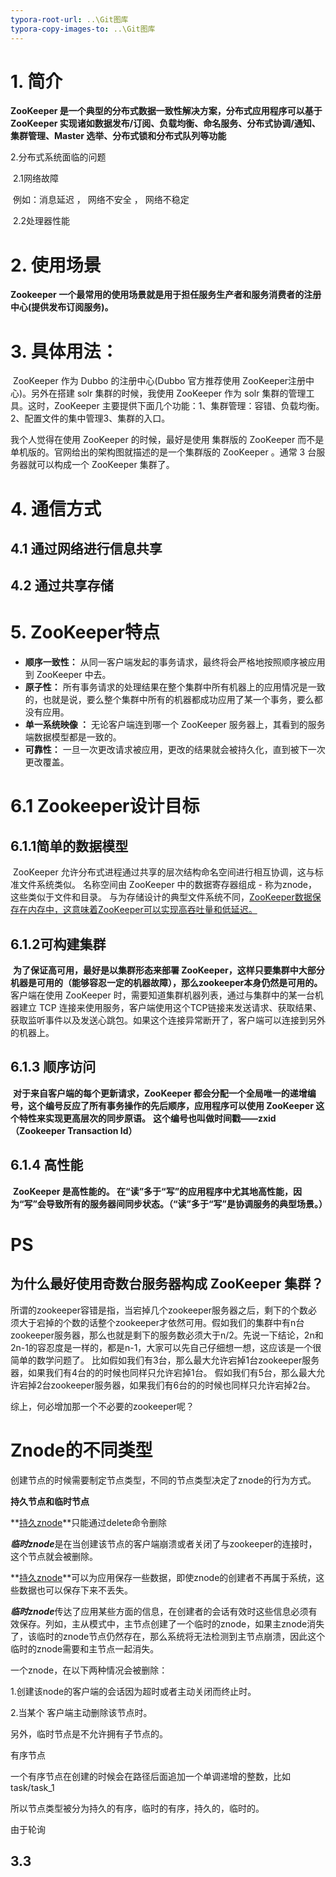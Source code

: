 ```yaml
---
typora-root-url: ..\Git图库
typora-copy-images-to: ..\Git图库
---
```


# 1. 简介

**ZooKeeper 是一个典型的分布式数据一致性解决方案，分布式应用程序可以基于 ZooKeeper 实现诸如数据发布/订阅、负载均衡、命名服务、分布式协调/通知、集群管理、Master 选举、分布式锁和分布式队列等功能**

2.分布式系统面临的问题

​	2.1网络故障

​				例如：消息延迟 ， 网络不安全 ， 网络不稳定 

​	2.2处理器性能

# **2. 使用场景**

**Zookeeper 一个最常用的使用场景就是用于担任服务生产者和服务消费者的注册中心(提供发布订阅服务)。**

# 3. 具体用法：

​				 ZooKeeper 作为 Dubbo 的注册中心(Dubbo 官方推荐使用 ZooKeeper注册中心)。另外在搭建 solr 集群的时候，我使用 ZooKeeper 作为 solr 集群的管理工具。这时，ZooKeeper 主要提供下面几个功能：1、集群管理：容错、负载均衡。2、配置文件的集中管理3、集群的入口。

我个人觉得在使用 ZooKeeper 的时候，最好是使用 集群版的 ZooKeeper 而不是单机版的。官网给出的架构图就描述的是一个集群版的 ZooKeeper 。通常 3 台服务器就可以构成一个 ZooKeeper 集群了。



# 4. 通信方式

## 	4.1 **通过网络进行信息共享**

##     4.2 通过共享存储



# 5. ZooKeeper特点

- **顺序一致性：** 从同一客户端发起的事务请求，最终将会严格地按照顺序被应用到 ZooKeeper 中去。
- **原子性：** 所有事务请求的处理结果在整个集群中所有机器上的应用情况是一致的，也就是说，要么整个集群中所有的机器都成功应用了某一个事务，要么都没有应用。
- **单一系统映像 ：** 无论客户端连到哪一个 ZooKeeper 服务器上，其看到的服务端数据模型都是一致的。
- **可靠性：** 一旦一次更改请求被应用，更改的结果就会被持久化，直到被下一次更改覆盖。



# 6.1 Zookeeper设计目标

## 	6.1.1简单的数据模型

​		ZooKeeper 允许分布式进程通过共享的层次结构命名空间进行相互协调，这与标准文件系统类似。 名称空间由 ZooKeeper 中的数据寄存器组成 - 称为znode，这些类似于文件和目录。 与为存储设计的典型文件系统不同，<u>ZooKeeper数据保存在内存中，这意味着ZooKeeper可以实现高吞吐量和低延迟。</u>

## 	6.1.2可构建集群

​		**为了保证高可用，最好是以集群形态来部署 ZooKeeper，这样只要集群中大部分机器是可用的（能够容忍一定的机器故障），那么zookeeper本身仍然是可用的。** 客户端在使用 ZooKeeper 时，需要知道集群机器列表，通过与集群中的某一台机器建立 TCP 连接来使用服务，客户端使用这个TCP链接来发送请求、获取结果、获取监听事件以及发送心跳包。如果这个连接异常断开了，客户端可以连接到另外的机器上。

## 	6.1.3 顺序访问

​		**对于来自客户端的每个更新请求，ZooKeeper 都会分配一个全局唯一的递增编号，这个编号反应了所有事务操作的先后顺序，应用程序可以使用 ZooKeeper 这个特性来实现更高层次的同步原语。** **这个编号也叫做时间戳——zxid（Zookeeper Transaction Id）**



## 	6.1.4 高性能

​		**ZooKeeper 是高性能的。 在“读”多于“写”的应用程序中尤其地高性能，因为“写”会导致所有的服务器间同步状态。（“读”多于“写”是协调服务的典型场景。）**



# PS

## **为什么最好使用奇数台服务器构成 ZooKeeper 集群？**

所谓的zookeeper容错是指，当宕掉几个zookeeper服务器之后，剩下的个数必须大于宕掉的个数的话整个zookeeper才依然可用。假如我们的集群中有n台zookeeper服务器，那么也就是剩下的服务数必须大于n/2。先说一下结论，2n和2n-1的容忍度是一样的，都是n-1，大家可以先自己仔细想一想，这应该是一个很简单的数学问题了。 比如假如我们有3台，那么最大允许宕掉1台zookeeper服务器，如果我们有4台的的时候也同样只允许宕掉1台。 假如我们有5台，那么最大允许宕掉2台zookeeper服务器，如果我们有6台的的时候也同样只允许宕掉2台。

综上，何必增加那一个不必要的zookeeper呢？



# Znode的不同类型

创建节点的时候需要制定节点类型，不同的节点类型决定了znode的行为方式。

**持久节点和临时节点**

**<u>持久znode</u>**只能通过delete命令删除

***临时znode***是在当创建该节点的客户端崩溃或者关闭了与zookeeper的连接时，这个节点就会被删除。

**<u>持久znode</u>**可以为应用保存一些数据，即使znode的创建者不再属于系统，这些数据也可以保存下来不丢失。

***临时znode***传达了应用某些方面的信息，在创建者的会话有效时这些信息必须有效保存。列如，主从模式中，主节点创建了一个临时的znode，如果主znode消失了，该临时的znode节点仍然存在，那么系统将无法检测到主节点崩溃，因此这个临时的znode需要和主节点一起消失。

一个znode，在以下两种情况会被删除：

1.创建该node的客户端的会话因为超时或者主动关闭而终止时。

2.当某个 客户端主动删除该节点时。

另外，临时节点是不允许拥有子节点的。

有序节点

一个有序节点在创建的时候会在路径后面追加一个单调递增的整数，比如task/task_1

所以节点类型被分为持久的有序，临时的有序，持久的，临时的。



由于轮询



## 3.3 